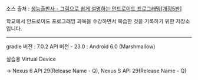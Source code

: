 소스 출처 : [생능출판사 - 그림으로 쉽게 설명하는 안드로이드 프로그래밍[개정5판]](https://www.booksr.co.kr/html/book/book.asp?seq=697149)

학교에서 안드로이드 프로그래밍 과목을 수강하면서 복습한 것을 기록하기 위한 저장소입니다.

---

gradle 버전 : 7.0.2
API 버전 - 23.0 : Android 6.0 (Marshmallow)

실습용 Virtual Device

-> Nexus 6 API 29(Release Name - Q), Nexus S API 29(Release Name - Q)
